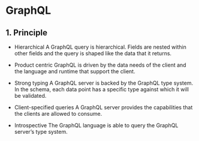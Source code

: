 # GraphQL

## 1. Principle

* Hierarchical
A GraphQL query is hierarchical. Fields are nested within other fields and the query is shaped like the data that it returns.

* Product centric
GraphQL is driven by the data needs of the client and the language and runtime that support the client.

* Strong typing
A GraphQL server is backed by the GraphQL type system. In the schema, each data point has a specific type against which it will be validated.

* Client-specified queries
A GraphQL server provides the capabilities that the clients are allowed to consume.

* Introspective
The GraphQL language is able to query the GraphQL server’s type system.
